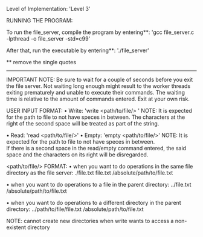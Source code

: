 Level of Implementation: 'Level 3'

RUNNING THE PROGRAM:

To run the file_server, compile the program by entering**:
	'gcc file_server.c -lpthread -o file_server -std=c99'

After that, run the executable by entering**:
	'./file_server'

** remove the single quotes

----

IMPORTANT NOTE:	Be sure to wait for a couple of seconds before you exit the file server.
				Not waiting long enough might result to the worker threads exiting
				prematurely and unable to execute their commands. The waiting time
				is relative to the amount of commands entered. Exit at your own risk.

USER INPUT FORMAT:
•	Write:	'write <path/to/file/> <string>'
		NOTE: 	It is expected for the path to file to not have speces in between. 
				The characters at the right of the second space will be treated as
				part of the string.

•	Read:	'read <path/to/file/>'
•	Empty:	'empty <path/to/file/>'
		NOTE: 	It is expected for the path to file to not have speces in between. 	
				If there is a second space in the read/empty command entered, the said
				space and the characters on its right will be disregarded.

<path/to/file/> FORMAT:
•	when you want to do operations in the same file directory as the file server:
	./file.txt
	file.txt
	/absolute/path/to/file.txt

•	when you want to do operations to a file in the parent directory:
	../file.txt
	/absolute/path/to/file.txt

•	when you want to do operations to a different directory in the parent directory:
	../path/to/file/file.txt
	/absolute/path/to/file.txt

NOTE:	cannot create new directories when write wants to access a non-existent directory

